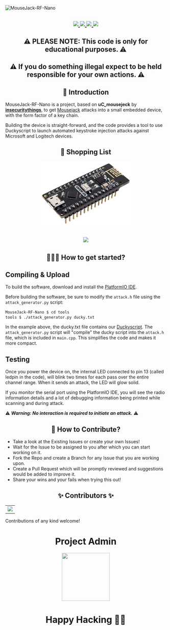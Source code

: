 ![MouseJack-RF-Nano](https://socialify.git.ci/DavidMGilbert/MouseJack-RF-Nano/image?description=0&font=Raleway&forks=1&issues=1&language=1&owner=1&pattern=Circuit%20Board&pulls=1&stargazers=1&theme=Dark)


<h2 align=center>
  <a href="#">
    <img src="https://forthebadge.com/images/badges/built-by-codebabes.svg">
  </a>
  <a href="#">
    <img src="https://forthebadge.com/images/badges/powered-by-coffee.svg">
  </a>
  <a href="#">
    <img src="https://forthebadge.com/images/badges/pretty-risque.svg">
  </a>
  <a href="#">
    <img src="https://forthebadge.com/images/badges/made-with-out-pants.svg">
  </a>
 </h2>

<h2 align=center> ⚠ PLEASE NOTE: This code is only for educational purposes. ⚠ </h2>
<h2 align=center> ⚠ If you do something illegal expect to be held responsible for your own actions. ⚠ </h2>

<h2 align=center> 📑 Introduction </h2>

MouseJack-RF-Nano is a project, based on **uC_mousejeck** by **[insecuritythings](https://github.com/insecurityofthings/uC_mousejack)**, to get [Mousejack](https://www.mousejack.com) attacks into a small embedded device, with the form factor of a key chain.

Building the device is straight-forward, and the code provides a tool to use Duckyscript to launch automated keystroke injection attacks against Microsoft and Logitech devices.

<h2 align=center> 🛒 Shopping List</h2>
<center><img height=200 width=auto src="https://raw.githubusercontent.com/davidmgilbert/MouseJack-RF-Nano/master/img/rf-nano.jpeg"></center>
<h2 align=center>
  <a href="https://www.davidmgilbert.com/shop/">
    <img src="https://forthebadge.com/images/badges/check-it-out.svg">
  </a>

<h2 align=center> 👨🏻‍💻 How to get started? </h2> 

 Compiling & Upload
 --------

 To build the software, download and install the [PlatformIO IDE](http://platformio.org/platformio-ide).

 Before building the software, be sure to modify the `attack.h` file using the `attack_generator.py` script:

 ```
MouseJack-RF-Nano $ cd tools
 tools $ ./attack_generator.py ducky.txt
 ```

 In the example above, the ducky.txt file contains our [Duckyscript](https://docs.hak5.org/hak5-usb-rubber-ducky/duckyscript-tm-quick-reference). The `attack_generator.py` script will "compile" the ducky script into the `attack.h` file, which is included in `main.cpp`. This simplifies the code and makes it more compact.
 
 Testing
 -------

 Once you power the device on, the internal LED connected to pin 13 (called ledpin in the code), will blink two times for each pass over the entire channel range. When it sends an attack, the LED will glow solid.

 If you monitor the serial port using the PlatformIO IDE, you will see the radio information details and a lot of debugging information being printed while scanning and during attack.

  ⚠ ***Warning: No interaction is required to initiate an attack.*** ⚠ 

<h2 align=center> 📝 How to Contribute? </h2>  

- Take a look at the Existing Issues or create your own Issues!
- Wait for the Issue to be assigned to you after which you can start working on it.
- Fork the Repo and create a Branch for any Issue that you are working upon.
- Create a Pull Request which will be promptly reviewed and suggestions would be added to improve it.
- Share your wins and your fails when trying this out!

<h2 align=center> ✨ Contributors ✨ </h2>
  
  <table>
	<tr>
		<td>
			<a href="https://github.com/DavidMGilbert/MouseJack-RF-Nano/graphs/contributors">
  <img src="https://contrib.rocks/image?repo=DavidMGilbert/MouseJack-RF-Nano" />
      </a>
		</td>
	</tr>
</table>

Contributions of any kind welcome!

<h1 align=center> Project Admin </h1>
<p align="center">
  <a href="https://www.davidmgilbert.com"><img src="https://avatars.githubusercontent.com/u/118702908?v=4" width=150px height=150px /></a>   

<h1 align=center>Happy Hacking 👨‍💻</h1>

